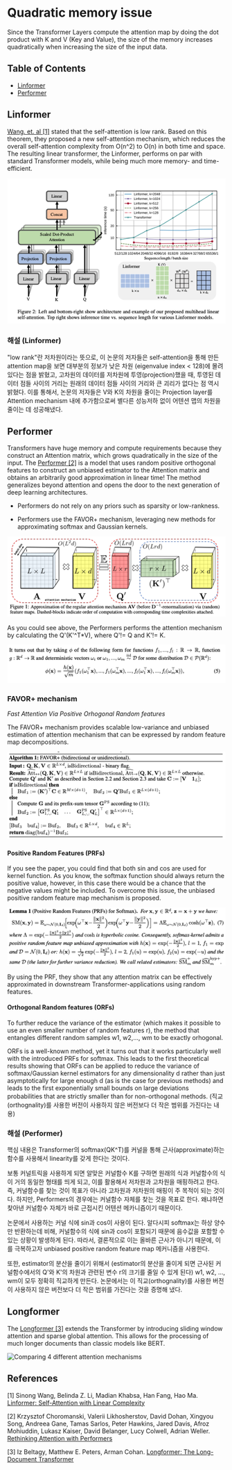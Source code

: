 # Quadratic memory issue

Since the Transformer Layers compute the attention map by doing the dot product with K and V (Key and Value), the size of the memory increases quadratically when increasing the size of the input data.

## Table of Contents

- [Linformer](#linformer)
- [Performer](#performer)

## Linformer

[Wang. et. al [1]](https://arxiv.org/abs/2006.04768) stated that the self-attention is low rank. Based on this theorem, they proposed a new self-attention mechanism, which reduces the overall self-attention complexity from O(n^2) to O(n) in both time and space. The resulting linear transformer, the Linformer, performs on par with standard Transformer models, while being much more memory- and time-efficient.

![Linformer](./imgs/linformer.png)

### 해설 (Linformer)

"low rank"란 저차원이라는 뜻으로, 이 논문의 저자들은 self-attention을 통해 만든 attention map을 보면 대부분의 정보가 낮은 차원 (eigenvalue index < 128)에 몰려 있다는 점을 밝혔고, 고차원의 데이터를 저차원에 투영(projection)했을 때, 투영된 데이터 점들 사이의 거리는 원래의 데이터 점들 사이의 거리와 큰 괴리가 없다는 점 역시 밝혔다. 이를 통해서, 논문의 저자들은 V와 K의 차원을 줄이는 Projection layer를 Attention mechanism 내에 추가함으로써 별다른 성능저하 없이 어텐션 맵의 차원을 줄이는 데 성공해냈다.

## Performer

Transformers have huge memory and compute requirements because they construct an Attention matrix, which grows quadratically in the size of the input. The [Performer [2]](https://arxiv.org/abs/2009.14794) is a model that uses random positive orthogonal features to construct an unbiased estimator to the Attention matrix and obtains an arbitrarily good approximation in linear time! The method generalizes beyond attention and opens the door to the next generation of deep learning architectures.

- Performers do not rely on any priors such as sparsity or low-rankness.

- Performers use the FAVOR+ mechanism, leveraging new methods for approximating softmax and Gaussian kernels.

![Approximation of the regular attention mechanism via feature maps](./imgs/performer_approximation.png)

As you could see above, the Performers performs the attention mechanism by calculating the Q'(K'^T*V), where Q'!= Q and K'!= K.

![performers' kernel function](./imgs/performers_kernel_func.png)

### FAVOR+ mechanism

_Fast Attention Via Positive Orhogonal Random features_

The FAVOR+ mechanism provides scalable low-variance and unbiased estimation of attention mechanism that can be expressed by random feature map decompositions.

![FAVOR+](./imgs/favor.png)

#### Positive Random Features (PRFs)

If you see the paper, you could find that both sin and cos are used for kernel function. As you know, the softmax function should always return the positive value, however, in this case there would be a chance that the negative values might be included. To overcome this issue, the unbiased positive random feature map mechanism is proposed.

![PRF](./imgs/performers_prf.png)

By using the PRF, they show that any attention matrix can be effectively approximated in downstream Transformer-applications using random features.

#### Orthogonal Random features (ORFs)

To further reduce the variance of the estimator (which makes it possible to use an even smaller number of random features r), the method that entangles different random samples w1, w2,..., wm to be exactly orhogonal.

ORFs is a well-known method, yet it turns out that it works particularly well with the introduced PRFs for softmax. This leads to the first theoretical results showing that ORFs can be applied to reduce the variance of softmax/Gaussian kernel estimators for any dimensionality d rather than just asymptotically for large enough d (as is the case for previous methods) and leads to the first exponentially small bounds on large deviations probabilities that are strictly smaller than for non-orthogonal methods.
(직교(orthognality)를 사용한 버전이 사용하지 않은 버전보다 더 작은 범위를 가진다는 내용)

### 해설 (Performer)

핵심 내용은 Transformer의 softmax(QK^T)를 커널을 통해 근사(approximate)하는 함수를 사용해서 linearity를 갖게 한다는 것이다.

보통 커널트릭을 사용하게 되면 알맞은 커널함수 K를 구하면 원래의 식과 커널함수의 식이 거의 동일한 형태를 띄게 되고, 이를 활용해서 저차원과 고차원을 매핑하려고 한다. 즉, 커널함수를 찾는 것이 목표가 아니라 고차원과 저차원의 매핑이 주 목적이 되는 것이다. 하지만, Performers의 경우에는 커널함수 자체를 찾는 것을 목표로 한다. 왜냐하면 찾아낸 커널함수 자체가 바로 근접시킨 어텐션 메카니즘이기 때문이다.

논문에서 사용하는 커널 식에 sin과 cos이 사용이 된다. 알다시피 softmax는 하상 양수만 반환하는데 비해, 커널함수의 식에 sin과 cos이 포함되기 때문에 음수값을 포함할 수 있는 상황이 발생하게 된다. 따라서, 결론적으로 이는 올바른 근사가 아니기 때문에, 이를 극복하고자 unbiased positive random feature map 메커니즘을 사용한다.

또한, estimator의 분산을 줄이기 위해서 (estimator의 분산을 줄이게 되면 근사된 커널함수에서의 Q'와 K'의 차원과 관련된 변수 r의 크기를 줄일 수 있게 된다) w1, w2, ..., wm이 모두 정확히 직교하게 만든다. 논문에서는 이 직교(orthognality)를 사용한 버전이 사용하지 않은 버전보다 더 작은 범위를 가진다는 것을 증명해 냈다.

## Longformer

The [Longformer [3]](https://arxiv.org/abs/2004.05150) extends the Transformer by introducing sliding window attention and sparse global attention. This allows for the processing of much longer documents than classic models like BERT.

![Comparing 4 different attention mechanisms](./imgs/longformer_attention_comparison.png)

## References

[1] Sinong Wang, Belinda Z. Li, Madian Khabsa, Han Fang, Hao Ma. [Linformer: Self-Attention with Linear Complexity](https://arxiv.org/abs/2006.04768)

[2] Krzysztof Choromanski, Valerii Likhosherstov, David Dohan, Xingyou Song, Andreea Gane, Tamas Sarlos, Peter Hawkins, Jared Davis, Afroz Mohiuddin, Lukasz Kaiser, David Belanger, Lucy Colwell, Adrian Weller. [Rethinking Attention with Performers](https://arxiv.org/abs/2009.14794)

[3] Iz Beltagy, Matthew E. Peters, Arman Cohan. [Longformer: The Long-Document Transformer](https://arxiv.org/abs/2004.05150)
